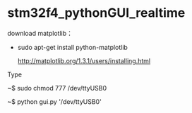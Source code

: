 stm32f4_pythonGUI_realtime
==========================

download matplotlib：
 
- sudo apt-get install python-matplotlib
 
   http://matplotlib.org/1.3.1/users/installing.html



Type

~$ sudo chmod 777 /dev/ttyUSB0

~$ python gui.py '/dev/ttyUSB0'

